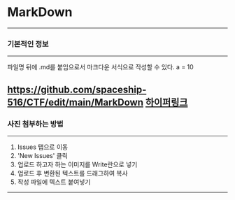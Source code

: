# MarkDown
---
### 기본적인 정보
---
파일명 뒤에 .md를 붙임으로서 마크다운 서식으로 작성할 수 있다.
    a = 10
    
<https://github.com/spaceship-516/CTF/edit/main/MarkDown>
[하이퍼링크](https://github.com/spaceship-516/CTF/edit/main/MarkDown)
---
### 사진 첨부하는 방법
---
1. Issues 탭으로 이동
2. 'New Issues' 클릭
3. 업로드 하고자 하는 이미지를 Write란으로 넣기
4. 업로드 후 변환된 텍스트를 드래그하여 복사
5. 작성 파일에 텍스트 붙여넣기
---

